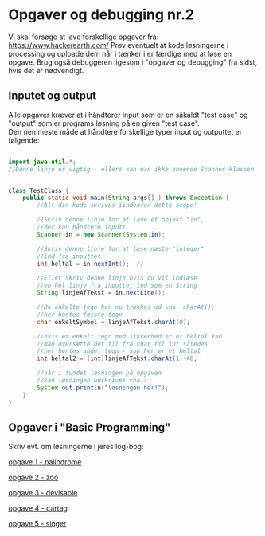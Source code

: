 # Opgaver og debugging nr.2
Vi skal forsøge at lave forskellige opgaver fra: https://www.hackerearth.com/
Prøv eventuelt at kode løsningerne i processing og uploade dem når i tænker i er færdige med at løse en opgave.
Brug også debuggeren ligesom i "opgaver og debugging" fra sidst, hvis det er nødvendigt.

## Inputet og output
Alle opgaver kræver at i håndterer input som er en såkaldt "test case" og "output" som er programs løsning på en given "test case".     
Den nemmeste måde at håndtere forskellige typer input og outputtet er følgende:

```java

import java.util.*;
//Denne linje er vigtig - ellers kan man ikke anvende Scanner-klassen


class TestClass {
    public static void main(String args[] ) throws Exception {
        //Alt din kode skrives iindenfor dette scope!

        //Skriv denne linje for at lave et objekt "in",
        //der kan håndtere input!
        Scanner in = new Scanner(System.in); 

        //Skriv denne linje for at læse næste "integer"
        //ind fra inputtet 
        int heltal = in.nextInt();  //

        //Eller skriv denne linje hvis du vil indlæse
        //en hel linje fra inputtet ind som en String
        String linjeAfTekst = in.nextLine();

        //De enkelte tegn kan nu trækkes ud vha. charAt();
        //her hentes første tegn 
        char enkeltSymbol = linjeAfTekst.charAt(0);

        //hvis et enkelt tegn med sikkerhed er et heltal kan
        //man oversætte det til fra char til int således
        //her hentes andet tegn - som her er et heltal
        int heltal2 = (int)linjeAfTekst.charAt(1)-48;

        //når i fundet løsningen på opgaven
        //kan løsningen udskrives vha.:
        System.out.println("løsningen her!");
    }
}
```

## Opgaver i "Basic Programming"

Skriv evt. om løsningerne i jeres log-bog:


[opgave 1 - palindrome](https://www.hackerearth.com/practice/basic-programming/input-output/basics-of-input-output/practice-problems/algorithm/palindrome-check-2/)


[opgave 2 - zoo](https://www.hackerearth.com/practice/basic-programming/input-output/basics-of-input-output/practice-problems/algorithm/is-zoo-f6f309e7/)


[opgave 3 - devisable](https://www.hackerearth.com/practice/basic-programming/input-output/basics-of-input-output/practice-problems/algorithm/divisible-or-not-81b86ad7/)


[opgave 4 - cartag](https://www.hackerearth.com/practice/basic-programming/input-output/basics-of-input-output/practice-problems/algorithm/cartag-948c2b02/)

[opgave 5 - singer](https://www.hackerearth.com/practice/basic-programming/input-output/basics-of-input-output/practice-problems/algorithm/favourite-singer-a18e086a/)
